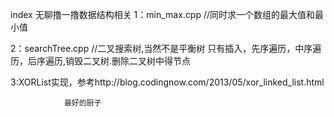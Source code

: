 index 无聊撸一撸数据结构相关
1：min_max.cpp   //同时求一个数组的最大值和最小值


2：searchTree.cpp //二叉搜索树,当然不是平衡树 只有插入，先序遍历，中序遍历，后序遍历,销毁二叉树.删除二叉树中得节点								

3:XORList实现，参考http://blog.codingnow.com/2013/05/xor_linked_list.html


				最好的厨子 
